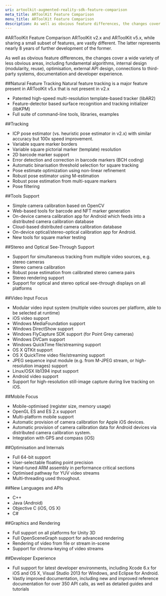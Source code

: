 ```yaml
---
uri: artoolkit-augmented-reality-sdk-feature-comparison
meta_title: ARToolKit Feature Comparison
menu_title: ARToolKit Feature Comparison
description: As well as obvious feature differences, the changes cover a wide variety of less obvious areas, including fundamental algorithms, internal design (modularity, reuse), optimisation, external API design, connections to third-party systems, documentation and developer experience.
---
```


#ARToolKit Feature Comparison
ARToolKit v2.x and ARToolKit v5.x, while sharing a small subset of features, are vastly different. The latter represents nearly 8 years of further development of the former.

As well as obvious feature differences, the changes cover a wide variety of less obvious areas, including fundamental algorithms, internal design (modularity, reuse), optimisation, external API design, connections to third-party systems, documentation and developer experience.

##Natural Feature Tracking
Natural feature tracking is a major feature present in ARToolKit v5.x that is not present in v2.x

* Patented high-speed multi-resolution template-based tracker (libAR2)
* Feature-detector based surface recognition and tracking initializer (libKPM)
* Full suite of command-line tools, libraries, examples

##Tracking
* ICP pose estimator (vs. heuristic pose estimator in v2.x) with similar accuracy but 100x speed improvement.
* Variable square marker borders
* Variable square pictorial marker (template) resolution
* 2D barcode marker support
* Error detection and correction in barcode markers (BCH coding)
* Automatic binarisation threshold selection for square tracking
* Pose estimate optimization using non-linear refinement
* Robust pose estimator using M-estimation
* Robust pose estimation from multi-square markers
* Pose filtering

##Tools Support
* Simple camera calibration based on OpenCV
* Web-based tools for barcode and NFT marker generation
* On-device camera calibration app for Android which feeds into a distributed camera calibration database
* Cloud-based distributed camera calibration database
* On-device optical/stereo-optical calibration app for Android.
* New tools for square marker testing

##Stereo and Optical See-Through Support
* Support for simultaneous tracking from multiple video sources, e.g. stereo cameras
* Stereo camera calibration
* Robust pose estimation from calibrated stereo camera pairs
* Stereo rendering support
* Support for optical and stereo optical see-through displays on all platforms

##Video Input Focus
* Modular video input system (multiple video sources per platform, able to be selected at runtime)
* iOS video support
* Windows MediaFoundation support
* Windows DirectShow support
* Windows FlyCapture SDK support (for Point Grey cameras)
* Windows DVCam support
* Windows QuickTime file/streaming support
* OS X QTKit support
* OS X QuickTime video file/streaming support
* JPEG sequence input module (e.g. from M-JPEG stream, or high-resolution images) support
* Linux/OSX lib1394 input support
* Android video support
* Support for high-resolution still-image capture during live tracking on iOS.

##Mobile Focus
* Mobile-optimised (register size, memory usage)
* OpenGL ES and ES 2.x support
* Multi-platform mobile support
* Automatic provision of camera calibration for Apple iOS devices.
* Automatic provision of camera calibration data for Android devices via distributed camera calibration system.
* Integration with GPS and compass (iOS)

##Optimisation and Internals
* Full 64-bit support
* User-selectable floating point precision
* Hand-tuned ARM assembly in performance critical sections
* Optimised pathway for YUV video streams
* Multi-threading used throughout.

##New Languages and APIs
* C++
* Java (Android)
* Objective C (iOS, OS X)
* C#

##Graphics and Rendering
* Full support on all platforms for Unity 3D
* Full OpenSceneGraph support for advanced rendering
* Rendering of video from file or stream in-scene
* Support for chroma-keying of video streams

##Developer Experience
* Full support for latest developer environments, including Xcode 6.x for iOS and OS X, Visual Studio 2013 for Windows, and Eclipse for Android.
* Vastly improved documentation, including new and improved reference documentation for over 350 API calls, as well as detailed guides and tutorials
